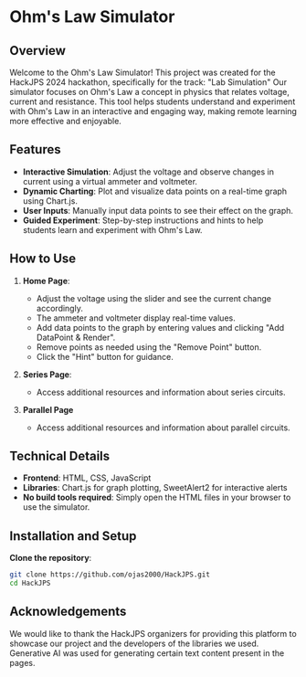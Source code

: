 
# Ohm's Law Simulator

## Overview

Welcome to the Ohm's Law Simulator! This project was created for the HackJPS 2024 hackathon, specifically for the track: "Lab Simulation"
Our simulator focuses on Ohm's Law a concept in physics that relates voltage, current and resistance. This tool helps students understand and experiment with Ohm's Law in an interactive and engaging way, making remote learning more effective and enjoyable.

## Features

- **Interactive Simulation**: Adjust the voltage and observe changes in current using a virtual ammeter and voltmeter.
- **Dynamic Charting**: Plot and visualize data points on a real-time graph using Chart.js.
- **User Inputs**: Manually input data points to see their effect on the graph.
- **Guided Experiment**: Step-by-step instructions and hints to help students learn and experiment with Ohm's Law.

## How to Use

1. **Home Page**:
   - Adjust the voltage using the slider and see the current change accordingly.
   - The ammeter and voltmeter display real-time values.
   - Add data points to the graph by entering values and clicking "Add DataPoint & Render".
   - Remove points as needed using the "Remove Point" button.
   - Click the "Hint" button for guidance.

2. **Series Page**:
   - Access additional resources and information about series circuits.
3. **Parallel Page**
   - Access additional resources and information about parallel circuits.
## Technical Details

- **Frontend**: HTML, CSS, JavaScript
- **Libraries**: Chart.js for graph plotting, SweetAlert2 for interactive alerts
- **No build tools required**: Simply open the HTML files in your browser to use the simulator.



## Installation and Setup

**Clone the repository**:
   ```bash
   git clone https://github.com/ojas2000/HackJPS.git
   cd HackJPS
   ```

## Acknowledgements

We would like to thank the HackJPS organizers for providing this platform to showcase our project and the developers of the libraries we used. Generative AI was used for generating certain text content present in the pages.
